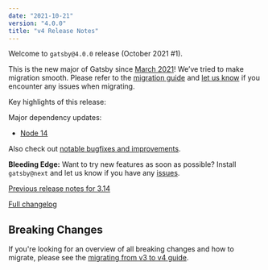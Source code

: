 ```yaml
---
date: "2021-10-21"
version: "4.0.0"
title: "v4 Release Notes"
---
```


Welcome to `gatsby@4.0.0` release (October 2021 #1).

This is the new major of Gatsby since [March 2021](https://www.npmjs.com/package/gatsby/v/3.0.0)!
We’ve tried to make migration smooth. Please refer to the [migration guide](/docs/reference/release-notes/migrating-from-v3-to-v4/)
and [let us know](https://github.com/gatsbyjs/gatsby/issues/new/choose) if you encounter any issues when migrating.

Key highlights of this release:

Major dependency updates:

- [Node 14](#node-14)

Also check out [notable bugfixes and improvements](#notable-bugfixes-and-improvements).

**Bleeding Edge:** Want to try new features as soon as possible? Install `gatsby@next` and let us know
if you have any [issues](https://github.com/gatsbyjs/gatsby/issues).

[Previous release notes for 3.14](/docs/reference/release-notes/v3.14)

[Full changelog](https://github.com/gatsbyjs/gatsby/compare/gatsby@3.14.0-next.0...gatsby@4.0.0)

## Breaking Changes

If you're looking for an overview of all breaking changes and how to migrate, please see the [migrating from v3 to v4 guide](/docs/reference/release-notes/migrating-from-v3-to-v4/).
